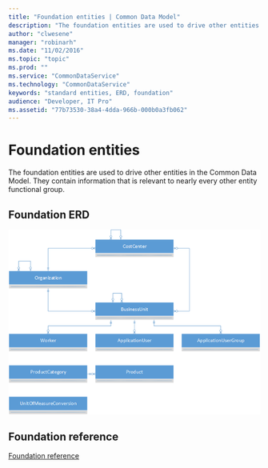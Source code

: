 ```yaml
---
title: "Foundation entities | Common Data Model"
description: "The foundation entities are used to drive other entities in the Common Data Model."
author: "clwesene"
manager: "robinarh"
ms.date: "11/02/2016"
ms.topic: "topic"
ms.prod: ""
ms.service: "CommonDataService"
ms.technology: "CommonDataService"
keywords: "standard entities, ERD, foundation"
audience: "Developer, IT Pro"
ms.assetid: "77b73530-38a4-4dda-966b-000b0a3fb062"
---
```


# Foundation entities

The foundation entities are used to drive other entities in the Common Data Model. They contain information that is relevant to nearly every other entity functional group.

## Foundation ERD

![Foundation ERD](media/Foundation.png "Foundation ERD")

## Foundation reference

[Foundation reference](entity-tables/foundation.md "Foundation reference")
